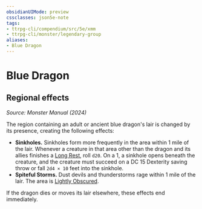 ```yaml
---
obsidianUIMode: preview
cssclasses: json5e-note
tags:
- ttrpg-cli/compendium/src/5e/xmm
- ttrpg-cli/monster/legendary-group
aliases:
- Blue Dragon
---
```

# Blue Dragon

## Regional effects
_Source: Monster Manual (2024)_

The region containing an adult or ancient blue dragon's lair is changed by its presence, creating the following effects:

- **Sinkholes.** Sinkholes form more frequently in the area within 1 mile of the lair. Whenever a creature in that area other than the dragon and its allies finishes a [Long Rest](Інструменти%20ДМ/CLI/rules/variant-rules/long-rest-xphb.md), roll `d20`. On a 1, a sinkhole opens beneath the creature, and the creature must succeed on a DC 15 Dexterity saving throw or fall `2d4 × 10` feet into the sinkhole.  
- **Spiteful Storms.** Dust devils and thunderstorms rage within 1 mile of the lair. The area is [Lightly Obscured](Інструменти%20ДМ/CLI/rules/variant-rules/lightly-obscured-xphb.md).  

If the dragon dies or moves its lair elsewhere, these effects end immediately.